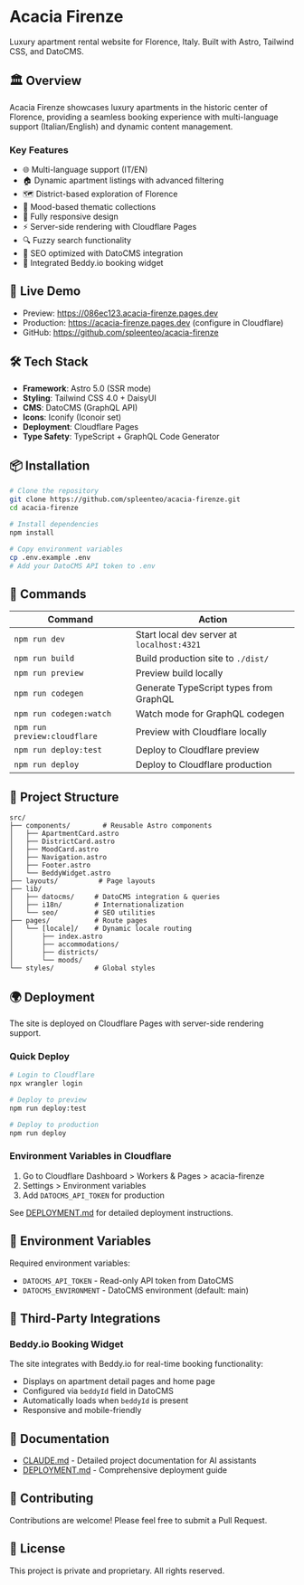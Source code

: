 # Acacia Firenze

Luxury apartment rental website for Florence, Italy. Built with Astro, Tailwind CSS, and DatoCMS.

## 🏛️ Overview

Acacia Firenze showcases luxury apartments in the historic center of Florence, providing a seamless booking experience with multi-language support (Italian/English) and dynamic content management.

### Key Features
- 🌐 Multi-language support (IT/EN)
- 🏠 Dynamic apartment listings with advanced filtering
- 🗺️ District-based exploration of Florence
- 🎨 Mood-based thematic collections
- 📱 Fully responsive design
- ⚡ Server-side rendering with Cloudflare Pages
- 🔍 Fuzzy search functionality
- 🎯 SEO optimized with DatoCMS integration
- 📅 Integrated Beddy.io booking widget

## 🚀 Live Demo

- Preview: https://086ec123.acacia-firenze.pages.dev
- Production: https://acacia-firenze.pages.dev (configure in Cloudflare)
- GitHub: https://github.com/spleenteo/acacia-firenze

## 🛠️ Tech Stack

- **Framework**: Astro 5.0 (SSR mode)
- **Styling**: Tailwind CSS 4.0 + DaisyUI
- **CMS**: DatoCMS (GraphQL API)
- **Icons**: Iconify (Iconoir set)
- **Deployment**: Cloudflare Pages
- **Type Safety**: TypeScript + GraphQL Code Generator

## 📦 Installation

```bash
# Clone the repository
git clone https://github.com/spleenteo/acacia-firenze.git
cd acacia-firenze

# Install dependencies
npm install

# Copy environment variables
cp .env.example .env
# Add your DatoCMS API token to .env
```

## 🧞 Commands

| Command | Action |
|---------|--------|
| `npm run dev` | Start local dev server at `localhost:4321` |
| `npm run build` | Build production site to `./dist/` |
| `npm run preview` | Preview build locally |
| `npm run codegen` | Generate TypeScript types from GraphQL |
| `npm run codegen:watch` | Watch mode for GraphQL codegen |
| `npm run preview:cloudflare` | Preview with Cloudflare locally |
| `npm run deploy:test` | Deploy to Cloudflare preview |
| `npm run deploy` | Deploy to Cloudflare production |

## 📁 Project Structure

```
src/
├── components/        # Reusable Astro components
│   ├── ApartmentCard.astro
│   ├── DistrictCard.astro
│   ├── MoodCard.astro
│   ├── Navigation.astro
│   ├── Footer.astro
│   └── BeddyWidget.astro
├── layouts/          # Page layouts
├── lib/
│   ├── datocms/     # DatoCMS integration & queries
│   ├── i18n/        # Internationalization
│   └── seo/         # SEO utilities
├── pages/           # Route pages
│   └── [locale]/    # Dynamic locale routing
│       ├── index.astro
│       ├── accommodations/
│       ├── districts/
│       └── moods/
└── styles/          # Global styles
```

## 🌍 Deployment

The site is deployed on Cloudflare Pages with server-side rendering support.

### Quick Deploy
```bash
# Login to Cloudflare
npx wrangler login

# Deploy to preview
npm run deploy:test

# Deploy to production
npm run deploy
```

### Environment Variables in Cloudflare
1. Go to Cloudflare Dashboard > Workers & Pages > acacia-firenze
2. Settings > Environment variables
3. Add `DATOCMS_API_TOKEN` for production

See [DEPLOYMENT.md](./DEPLOYMENT.md) for detailed deployment instructions.

## 🔧 Environment Variables

Required environment variables:
- `DATOCMS_API_TOKEN` - Read-only API token from DatoCMS
- `DATOCMS_ENVIRONMENT` - DatoCMS environment (default: main)

## 🔌 Third-Party Integrations

### Beddy.io Booking Widget
The site integrates with Beddy.io for real-time booking functionality:
- Displays on apartment detail pages and home page
- Configured via `beddyId` field in DatoCMS
- Automatically loads when `beddyId` is present
- Responsive and mobile-friendly

## 📝 Documentation

- [CLAUDE.md](./CLAUDE.md) - Detailed project documentation for AI assistants
- [DEPLOYMENT.md](./DEPLOYMENT.md) - Comprehensive deployment guide

## 🤝 Contributing

Contributions are welcome! Please feel free to submit a Pull Request.

## 📄 License

This project is private and proprietary. All rights reserved.